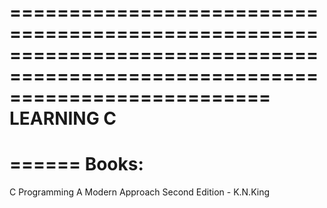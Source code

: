 ==============================================================================================================================
                                                          LEARNING C
==============================================================================================================================

======
Books:
======
C Programming A Modern Approach Second Edition - K.N.King
